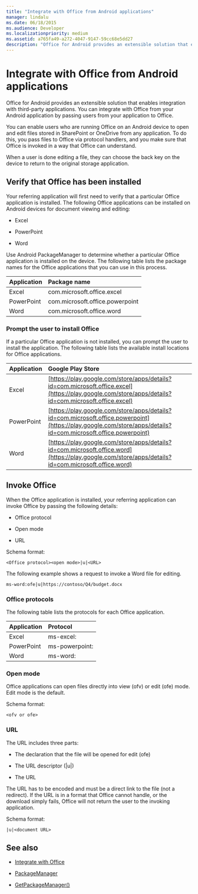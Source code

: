 ```yaml
---
title: "Integrate with Office from Android applications" 
manager: lindalu
ms.date: 06/18/2015
ms.audience: Developer 
ms.localizationpriority: medium
ms.assetid: a765fa49-a272-4047-9147-59cc68e5dd27
description: "Office for Android provides an extensible solution that enables integration with third-party applications. You can integrate with Office from your Android application by passing users from your application to Office."
---
```


# Integrate with Office from Android applications

Office for Android provides an extensible solution that enables integration with third-party applications. You can integrate with Office from your Android application by passing users from your application to Office.
  
You can enable users who are running Office on an Android device to open and edit files stored in SharePoint or OneDrive from any application. To do this, you pass files to Office via protocol handlers, and you make sure that Office is invoked in a way that Office can understand.
  
When a user is done editing a file, they can choose the back key on the device to return to the original storage application.
  
## Verify that Office has been installed

Your referring application will first need to verify that a particular Office application is installed. The following Office applications can be installed on Android devices for document viewing and editing: 
  
- Excel

- PowerPoint

- Word

Use Android PackageManager to determine whether a particular Office application is installed on the device. The following table lists the package names for the Office applications that you can use in this process.
  
|**Application**|**Package name**|
|:-----|:-----|
|Excel  <br/> |com.microsoft.office.excel  <br/> |
|PowerPoint  <br/> |com.microsoft.office.powerpoint  <br/> |
|Word  <br/> |com.microsoft.office.word  <br/> |

### Prompt the user to install Office

If a particular Office application is not installed, you can prompt the user to install the application. The following table lists the available install locations for Office applications.
  
|**Application**|**Google Play Store**|
|:-----|:-----|
|Excel  <br/> |[https://play.google.com/store/apps/details?id=com.microsoft.office.excel](https://play.google.com/store/apps/details?id=com.microsoft.office.excel) <br/> |
|PowerPoint  <br/> |[https://play.google.com/store/apps/details?id=com.microsoft.office.powerpoint](https://play.google.com/store/apps/details?id=com.microsoft.office.powerpoint) <br/> |
|Word  <br/> |[https://play.google.com/store/apps/details?id=com.microsoft.office.word](https://play.google.com/store/apps/details?id=com.microsoft.office.word) <br/> |

## Invoke Office

When the Office application is installed, your referring application can invoke Office by passing the following details:
  
- Office protocol

- Open mode

- URL

Schema format:
  
 `<Office protocol><open mode>|u|<URL>`
  
The following example shows a request to invoke a Word file for editing.
  
 `ms-word:ofe|u|https://contoso/Q4/budget.docx`
  
### Office protocols

The following table lists the protocols for each Office application.
  
|**Application**|**Protocol**|
|:-----|:-----|
|Excel  <br/> |ms-excel:  <br/> |
|PowerPoint  <br/> |ms-powerpoint:  <br/> |
|Word  <br/> |ms-word:  <br/> |
   
### Open mode

Office applications can open files directly into view (ofv) or edit (ofe) mode. Edit mode is the default.
  
Schema format:
  
 `<ofv or ofe>`
  
### URL

The URL includes three parts:
  
- The declaration that the file will be opened for edit (ofe)

- The URL descriptor (|u|)

- The URL

The URL has to be encoded and must be a direct link to the file (not a redirect). If the URL is in a format that Office cannot handle, or the download simply fails, Office will not return the user to the invoking application.
  
Schema format:
  
 `|u|<document URL>`
  
## See also

<a name="bk_addresources"> </a>

- [Integrate with Office](integrate-with-office.md)

- [PackageManager](https://developer.android.com/reference/android/content/pm/PackageManager.html)

- [GetPackageManager()](https://developer.android.com/reference/android/content/Context.html)
